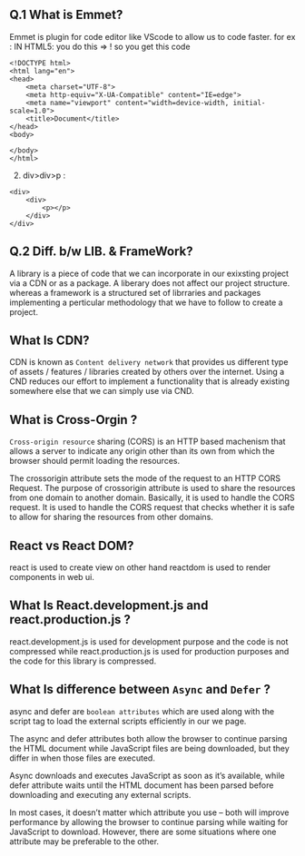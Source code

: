 ## Q.1 What is Emmet?
Emmet is plugin for code editor like VScode to allow us to code faster.
for ex : IN HTML5:
you do this => !
so you get this code 

```
<!DOCTYPE html>
<html lang="en">
<head>
    <meta charset="UTF-8">
    <meta http-equiv="X-UA-Compatible" content="IE=edge">
    <meta name="viewport" content="width=device-width, initial-scale=1.0">
    <title>Document</title>
</head>
<body>
    
</body>
</html>
```

2. div>div>p :

```
<div>
    <div>
        <p></p>
    </div>
</div>
```

## Q.2 Diff. b/w LIB. & FrameWork?
A library is a piece of code that we can incorporate in our exixsting project via a CDN or as a package. A liberary does not affect our project structure. whereas a framework is a structured set of librraries and packages implementing a perticular methodology that we have to follow to create a project.

## What Is CDN?
CDN is known as `Content delivery network` that provides us different type of assets / features / libraries created by others over the internet. Using a CND reduces our effort to implement a functionality that is already existing somewhere else that we can simply use via CND.

## What is Cross-Orgin ?
`Cross-origin resource` sharing (CORS) is an HTTP based machenism that allows a server to indicate any origin other than its own from which the browser should permit loading the resources.

The crossorigin attribute sets the mode of the request to an HTTP CORS Request. The purpose of crossorigin attribute is used to share the resources from one domain to another domain. Basically, it is used to handle the CORS request. It is used to handle the CORS request that checks whether it is safe to allow for sharing the resources from other domains.


## React vs React DOM?
react is used to create view on other hand reactdom is used to render components in web ui.

## What Is React.development.js and react.production.js ?
react.development.js is used for development purpose and the code is not compressed while react.production.js is used for production purposes and the code for this library is compressed.

## What Is difference between `Async` and `Defer` ?
async and defer are `boolean attributes` which are used along with the script tag to load the external scripts efficiently in our we page.

The async and defer attributes both allow the browser to continue parsing the HTML document while JavaScript files are being downloaded, but they differ in when those files are executed.

Async downloads and executes JavaScript as soon as it’s available, while defer attribute waits until the HTML document has been parsed before downloading and executing any external scripts.

In most cases, it doesn’t matter which attribute you use – both will improve performance by allowing the browser to continue parsing while waiting for JavaScript to download. However, there are some situations where one attribute may be preferable to the other.
